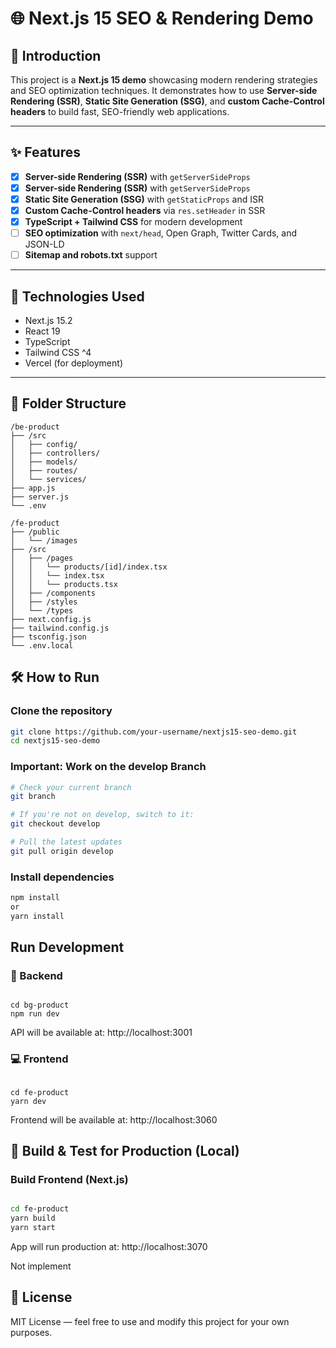 # 🌐 Next.js 15 SEO & Rendering Demo

## 🚀 Introduction

This project is a **Next.js 15 demo** showcasing modern rendering strategies and SEO optimization techniques. It demonstrates how to use **Server-side Rendering (SSR)**, **Static Site Generation (SSG)**, and **custom Cache-Control headers** to build fast, SEO-friendly web applications.

---

## ✨ Features

- [x] **Server-side Rendering (SSR)** with `getServerSideProps`
- [x] **Server-side Rendering (SSR)** with `getServerSideProps`
- [x] **Static Site Generation (SSG)** with `getStaticProps` and ISR
- [x] **Custom Cache-Control headers** via `res.setHeader` in SSR
- [x] **TypeScript + Tailwind CSS** for modern development
- [ ] **SEO optimization** with `next/head`, Open Graph, Twitter Cards, and JSON-LD
- [ ] **Sitemap and robots.txt** support

---

## 🧰 Technologies Used

- Next.js 15.2
- React 19
- TypeScript
- Tailwind CSS ^4
- Vercel (for deployment)

---

## 📁 Folder Structure

```
/be-product
├── /src
│   ├── config/
│   ├── controllers/
│   ├── models/
│   ├── routes/
│   └── services/
├── app.js
├── server.js
└── .env

/fe-product
├── /public
│   └── /images
├── /src
│   ├── /pages
│   │   └── products/[id]/index.tsx
│   │   └── index.tsx
│   │   └── products.tsx
│   ├── /components
│   ├── /styles
│   └── /types
├── next.config.js
├── tailwind.config.js
├── tsconfig.json
└── .env.local

```

## 🛠️ How to Run

### Clone the repository

```bash
git clone https://github.com/your-username/nextjs15-seo-demo.git
cd nextjs15-seo-demo

```

### Important: Work on the develop Branch

```bash
# Check your current branch
git branch

# If you're not on develop, switch to it:
git checkout develop

# Pull the latest updates
git pull origin develop

```

### Install dependencies

```bash
npm install
or
yarn install

```

## Run Development

### 🔧 Backend

```shell

cd bg-product
npm run dev

```

API will be available at: http://localhost:3001

### 💻 Frontend

```shell

cd fe-product
yarn dev
```

Frontend will be available at: http://localhost:3060

## 🚀 Build & Test for Production (Local)

### Build Frontend (Next.js)

```bash

cd fe-product
yarn build
yarn start

```

App will run production at: http://localhost:3070

Not implement

## 📄 License

MIT License — feel free to use and modify this project for your own purposes.
